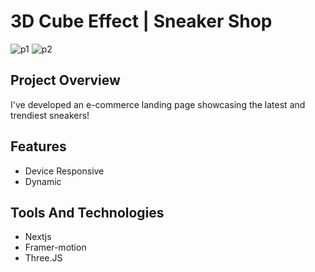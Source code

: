 # 3D Cube Effect | Sneaker Shop
![p1](https://github.com/simathedev/3D_Cube_Effect_Sneaker_Shop/assets/113444290/44caf6a4-750e-4c5f-a62c-c0c2d016f436)
![p2](https://github.com/simathedev/3D_Cube_Effect_Sneaker_Shop/assets/113444290/e6f118cc-698f-4fd9-b359-97020956b348)
## Project Overview
I've developed an e-commerce landing page showcasing the latest and trendiest sneakers! 
## Features
* Device Responsive
* Dynamic
## Tools And Technologies
* Nextjs
* Framer-motion
* Three.JS

